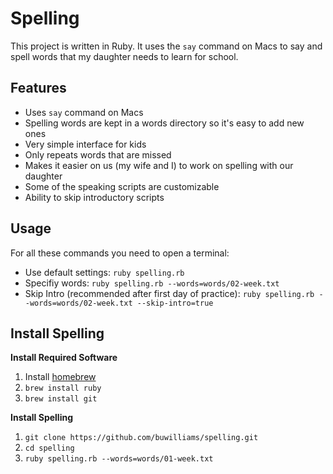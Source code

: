 # Spelling

This project is written in Ruby. It uses the `say` command on
Macs to say and spell words that my daughter needs to learn
for school.

## Features

- Uses `say` command on Macs
- Spelling words are kept in a words directory so it's easy to add new ones
- Very simple interface for kids
- Only repeats words that are missed
- Makes it easier on us (my wife and I) to work on spelling with our daughter
- Some of the speaking scripts are customizable
- Ability to skip introductory scripts

## Usage

For all these commands you need to open a terminal:
- Use default settings: `ruby spelling.rb`
- Specifiy words: `ruby spelling.rb --words=words/02-week.txt`
- Skip Intro (recommended after first day of practice): `ruby spelling.rb --words=words/02-week.txt --skip-intro=true`

## Install Spelling

__Install Required Software__

1. Install [homebrew](http://brew.sh/)
1. `brew install ruby`
1. `brew install git`

__Install Spelling__

1. `git clone https://github.com/buwilliams/spelling.git`
1. `cd spelling`
1. `ruby spelling.rb --words=words/01-week.txt`
